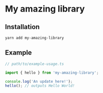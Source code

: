 # My amazing library

## Installation

```
yarn add my-amazing-library
```

## Example

```ts
// path/to/example-usage.ts

import { hello } from 'my-amazing-library';

console.log('An update here!');
hello(); // outputs Hello World!

```

